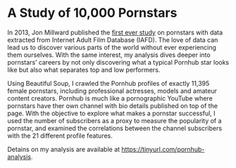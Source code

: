# A Study of 10,000 Pornstars 
In 2013, Jon Millward published the <a href=https://jonmillward.com/blog/studies/deep-inside-a-study-of-10000-porn-stars/>first ever study</a> on pornstars with data extracted from Internet Adult Film Database (IAFD). The love of data can lead us to discover various parts of the world without ever experiencing them ourselves. With the same interest, my analysis dives deeper into pornstars’ careers by not only discovering what a typical Pornhub star looks like but also what separates top and low performers.  

Using Beautiful Soup, I crawled the Pornhub profiles of exactly 11,395 female pornstars, including professional actresses, models and amateur content creators. Pornhub is much like a pornographic YouTube where pornstars have ther own channel with bio details published on top of the page. With the objective to explore what makes a pornstar successful, I used the number of subscribers as a proxy to measure the popularity of a pornstar, and examined the correlations between the channel subscribers with the 21 different profile features.    

Detains on my analysis are available at https://tinyurl.com/pornhub-analysis.
